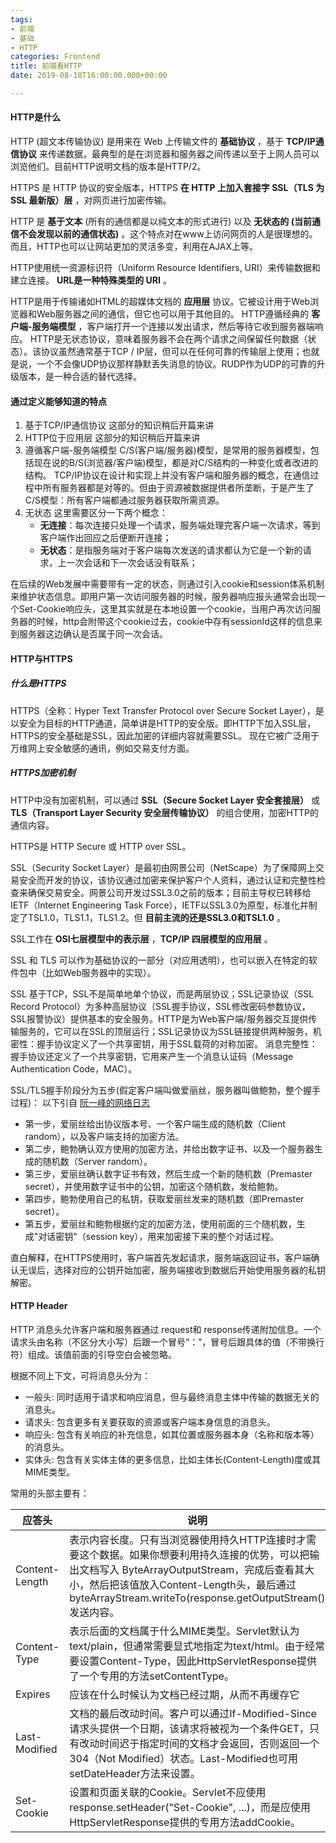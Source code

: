 ```yaml
---
tags:
- 前端
- 基础
- HTTP
categories: Frontend
title: 前端看HTTP
date: 2019-08-18T16:00:00.000+00:00

---
```

#### HTTP是什么

HTTP (超文本传输协议) 是用来在 Web 上传输文件的 __基础协议__ ，基于 __TCP/IP通信协议__ 来传递数据，最典型的是在浏览器和服务器之间传递以至于上网人员可以浏览他们。目前HTTP说明文档的版本是HTTP/2。

HTTPS 是 HTTP 协议的安全版本，HTTPS __在 HTTP 上加入套接字 SSL（TLS 为 SSL 最新版）层__ ，对网页进行加密传输。

HTTP 是 __基于文本__ (所有的通信都是以纯文本的形式进行) 以及 __无状态的 (当前通信不会发现以前的通信状态)__ 。这个特点对在www上访问网页的人是很理想的。而且，HTTP也可以让网站更加的灵活多变，利用在AJAX上等。

HTTP使用统一资源标识符（Uniform Resource Identifiers, URI）来传输数据和建立连接。 __URL是一种特殊类型的 URI__ 。

HTTP是用于传输诸如HTML的超媒体文档的 __应用层__ 协议。它被设计用于Web浏览器和Web服务器之间的通信，但它也可以用于其他目的。 HTTP遵循经典的 __客户端-服务端模型__ ，客户端打开一个连接以发出请求，然后等待它收到服务器端响应。 HTTP是无状态协议，意味着服务器不会在两个请求之间保留任何数据（状态）。该协议虽然通常基于TCP / IP层，但可以在任何可靠的传输层上使用；也就是说，一个不会像UDP协议那样静默丢失消息的协议。RUDP作为UDP的可靠的升级版本，是一种合适的替代选择。

#### 通过定义能够知道的特点

1. 基于TCP/IP通信协议
这部分的知识稍后开篇来讲
2. HTTP位于应用层
这部分的知识稍后开篇来讲
3. 遵循客户端-服务端模型
C/S(客户端/服务器)模型，是常用的服务器模型，包括现在说的B/S(浏览器/客户端)模型，都是对C/S结构的一种变化或者改进的结构。 TCP/IP协议在设计和实现上并没有客户端和服务器的概念，在通信过程中所有服务器都是对等的。但由于资源被数据提供者所垄断，于是产生了C/S模型：所有客户端都通过服务器获取所需资源。
4. 无状态
这里需要区分一下两个概念：
	- __无连接__：每次连接只处理一个请求，服务端处理完客户端一次请求，等到客户端作出回应之后便断开连接；
	- __无状态__：是指服务端对于客户端每次发送的请求都认为它是一个新的请求，上一次会话和下一次会话没有联系；
    
在后续的Web发展中需要带有一定的状态，则通过引入cookie和session体系机制来维护状态信息。即用户第一次访问服务器的时候，服务器响应报头通常会出现一个Set-Cookie响应头，这里其实就是在本地设置一个cookie，当用户再次访问服务器的时候，http会附带这个cookie过去，cookie中存有sessionId这样的信息来到服务器这边确认是否属于同一次会话。

#### HTTP与HTTPS
##### 什么是HTTPS
HTTPS（全称：Hyper Text Transfer Protocol over Secure Socket Layer），是以安全为目标的HTTP通道，简单讲是HTTP的安全版。即HTTP下加入SSL层，HTTPS的安全基础是SSL，因此加密的详细内容就需要SSL。 现在它被广泛用于万维网上安全敏感的通讯，例如交易支付方面。

##### HTTPS加密机制
HTTP中没有加密机制，可以通过 __SSL（Secure Socket Layer 安全套接层）__ 或 __TLS（Transport Layer Security 安全层传输协议）__ 的组合使用，加密HTTP的通信内容。

HTTPS是 HTTP Secure 或 HTTP over SSL。

SSL（Security Socket Layer）是最初由网景公司（NetScape）为了保障网上交易安全而开发的协议，该协议通过加密来保护客户个人资料，通过认证和完整性检查来确保交易安全。网景公司开发过SSL3.0之前的版本；目前主导权已转移给IETF（Internet Engineering Task Force），IETF以SSL3.0为原型，标准化并制定了TSL1.0，TLS1.1，TLS1.2。但 __目前主流的还是SSL3.0和TSL1.0__ 。

SSL工作在 __OSI七层模型中的表示层__ ，__TCP/IP 四层模型的应用层__ 。

SSL 和 TLS 可以作为基础协议的一部分（对应用透明），也可以嵌入在特定的软件包中（比如Web服务器中的实现）。

SSL 基于TCP，SSL不是简单地单个协议，而是两层协议；SSL记录协议（SSL Record Protocol）为多种高层协议（SSL握手协议，SSL修改密码参数协议，SSL报警协议）提供基本的安全服务。HTTP是为Web客户端/服务器交互提供传输服务的，它可以在SSL的顶层运行；SSL记录协议为SSL链接提供两种服务，机密性：握手协议定义了一个共享密钥，用于SSL载荷的对称加密。 消息完整性：握手协议还定义了一个共享密钥，它用来产生一个消息认证码（Message Authentication Code，MAC）。

SSL/TLS握手阶段分为五步(假定客户端叫做爱丽丝，服务器叫做鲍勃，整个握手过程)：
以下引自 [阮一峰的网络日志](http://www.ruanyifeng.com/blog/2014/09/illustration-ssl.html)
- 第一步，爱丽丝给出协议版本号、一个客户端生成的随机数（Client random），以及客户端支持的加密方法。
- 第二步，鲍勃确认双方使用的加密方法，并给出数字证书、以及一个服务器生成的随机数（Server random）。
- 第三步，爱丽丝确认数字证书有效，然后生成一个新的随机数（Premaster secret），并使用数字证书中的公钥，加密这个随机数，发给鲍勃。
- 第四步，鲍勃使用自己的私钥，获取爱丽丝发来的随机数（即Premaster secret）。
- 第五步，爱丽丝和鲍勃根据约定的加密方法，使用前面的三个随机数，生成"对话密钥"（session key），用来加密接下来的整个对话过程。

直白解释，在HTTPS使用时，客户端首先发起请求，服务端返回证书，客户端确认无误后，选择对应的公钥开始加密，服务端接收到数据后开始使用服务器的私钥解密。

#### HTTP Header
HTTP 消息头允许客户端和服务器通过 request和 response传递附加信息。一个请求头由名称（不区分大小写）后跟一个冒号“：”，冒号后跟具体的值（不带换行符）组成。该值前面的引导空白会被忽略。

根据不同上下文，可将消息头分为：
- 一般头: 同时适用于请求和响应消息，但与最终消息主体中传输的数据无关的消息头。
- 请求头: 包含更多有关要获取的资源或客户端本身信息的消息头。
- 响应头: 包含有关响应的补充信息，如其位置或服务器本身（名称和版本等）的消息头。
- 实体头: 包含有关实体主体的更多信息，比如主体长(Content-Length)度或其MIME类型。

常用的头部主要有：

|应答头|说明|
|--|--|
|Content-Length|表示内容长度。只有当浏览器使用持久HTTP连接时才需要这个数据。如果你想要利用持久连接的优势，可以把输出文档写入 ByteArrayOutputStream，完成后查看其大小，然后把该值放入Content-Length头，最后通过byteArrayStream.writeTo(response.getOutputStream()发送内容。|
|Content-Type|表示后面的文档属于什么MIME类型。Servlet默认为text/plain，但通常需要显式地指定为text/html。由于经常要设置Content-Type，因此HttpServletResponse提供了一个专用的方法setContentType。|
|Expires|应该在什么时候认为文档已经过期，从而不再缓存它|
|Last-Modified|文档的最后改动时间。客户可以通过If-Modified-Since请求头提供一个日期，该请求将被视为一个条件GET，只有改动时间迟于指定时间的文档才会返回，否则返回一个304（Not Modified）状态。Last-Modified也可用setDateHeader方法来设置。|
|Set-Cookie|设置和页面关联的Cookie。Servlet不应使用response.setHeader("Set-Cookie", ...)，而是应使用HttpServletResponse提供的专用方法addCookie。|